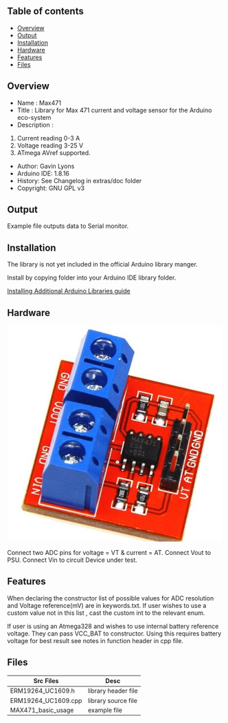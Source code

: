 

Table of contents
---------------------------

  * [Overview](#overview)
  * [Output](#output)
  * [Installation](#installation)
  * [Hardware](#hardware)
  * [Features](#features)
  * [Files](#files)
  
Overview
--------------------
* Name : Max471
* Title : Library for Max 471 current and voltage sensor for the Arduino eco-system
* Description : 

1. Current reading     0-3 A
2. Voltage reading   3-25 V
3. ATmega AVref supported. 

* Author: Gavin Lyons
* Arduino IDE: 1.8.16
* History: See Changelog in extras/doc folder
* Copyright: GNU GPL v3

Output
---------------------------------

Example file outputs data to Serial monitor.

Installation
------------------------------

The library is not yet included in the official Arduino library manger.

Install by copying folder into your Arduino IDE library folder.

[Installing Additional Arduino Libraries guide](https://www.arduino.cc/en/Guide/Libraries)

Hardware
----------------------------

![ h](https://github.com/gavinlyonsrepo/MAX471/blob/main/extras/image/max471.jpg)

Connect two ADC pins for voltage = VT &  current = AT. 
Connect Vout to PSU.
Connect Vin to circuit Device under test.

Features
-------------------------

When declaring the constructor list of possible values for ADC  resolution and Voltage reference(mV) are in keywords.txt. If user wishes to use a custom value not in this list , 
cast the custom int to the relevant enum. 

If user is using an Atmega328 and wishes to use internal battery reference  voltage.
They can pass VCC_BAT to constructor. Using this requires battery voltage for best result
see notes in function header in cpp file.  

Files
-------------------

| Src Files| Desc |
| ------ | ------ |
| ERM19264_UC1609.h | library header file  |
| ERM19264_UC1609.cpp |  library  source file  |
| MAX471_basic_usage | example file  |  
